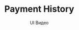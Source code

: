 ---
layout: embed
permalink: apps/bank/architectures/payment-history/ux-videos
lang: ru
page_id: apps-bank-architectures-payment-history-video


title: Payment History
subtitle: UI Видео
backUrl: /ru/apps/bank/architectures/payment-history

description: Diagrams
---